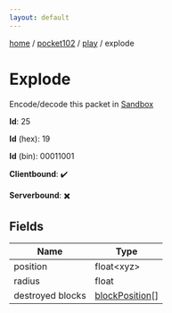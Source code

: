 ```yaml
---
layout: default
---
```


[home](/)  /  [pocket102](/protocol/pocket102)  /  [play](/protocol/pocket102/play)  /  explode

# Explode

Encode/decode this packet in [Sandbox](../../../sandbox/pocket102#play.explode)

**Id**: 25

**Id** (hex): 19

**Id** (bin): 00011001

**Clientbound**: ✔️

**Serverbound**: ✖️

## Fields

Name | Type
---|---
position | float&lt;xyz&gt;
radius | float
destroyed blocks | [blockPosition](/protocol/pocket102/types/block-position)[]
